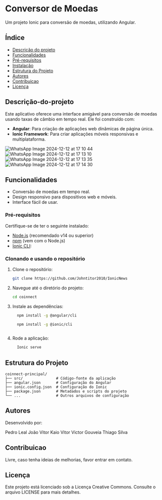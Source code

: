 # Conversor de Moedas

Um projeto Ionic para conversão de moedas, utilizando Angular.

## Índice
- [Descrição do projeto](#Descrição-do-projeto)
- [Funcionalidades](#funcionalidades)
- [Pré-requisitos](#pré-requisitos)
- [Instalação](#instalação)
- [Estrutura do Projeto](#estrutura-do-projeto)
- [Autores](#Autores)
- [Contribuicao](#Contribuicao)
- [Licença](#licença)

## Descrição-do-projeto
Este aplicativo oferece uma interface amigável para conversão de moedas usando taxas de câmbio em tempo real. Ele foi construído com:
- **Angular**: Para criação de aplicações web dinâmicas de página única.
- **Ionic Framework**: Para criar aplicações móveis responsivas e multiplataforma.
  
![WhatsApp Image 2024-12-12 at 17 10 44](https://github.com/user-attachments/assets/9aac2273-42b6-47b1-9e05-047fe4eaaee3)
![WhatsApp Image 2024-12-12 at 17 13 10](https://github.com/user-attachments/assets/d08ac022-115d-4367-a53c-ff1561cc6579)
![WhatsApp Image 2024-12-12 at 17 13 35](https://github.com/user-attachments/assets/012faea3-38b7-4f71-bebf-c5e612aaedd5)
![WhatsApp Image 2024-12-12 at 17 14 30](https://github.com/user-attachments/assets/0ce5c792-0653-425a-846e-08937d79c133)


## Funcionalidades
- Conversão de moedas em tempo real.
- Design responsivo para dispositivos web e móveis.
- Interface fácil de usar.

### Pré-requisitos
Certifique-se de ter o seguinte instalado:
- [Node.js](https://nodejs.org/) (recomendado v14 ou superior)
- [npm](https://www.npmjs.com/) (vem com o Node.js)
- [Ionic CLI](https://ionicframework.com/docs/cli/):
 
### Clonando e usando o repositório
1. Clone o repositório:
   ```bash
   git clone https://github.com/Johntitor2010/IonicNews
   ```

2. Navegue até o diretório do projeto:
   ```bash
   cd coinnect
   ```

3. Instale as dependências:

   ```bash
     npm install -g @angular/cli
   ```
   ```bash
     npm install -g @ionic/cli
  
4. Rode a aplicação:
   ```bash
     Ionic serve
   ```

## Estrutura do Projeto
```
coinnect-principal/
├── src/               # Código-fonte da aplicação
├── angular.json       # Configuração do Angular
├── ionic.config.json  # Configuração do Ionic
├── package.json       # Metadados e scripts do projeto
└── ...                # Outros arquivos de configuração
```
## Autores
Desenvolvido por:

Pedro Leal
João Vitor
Kaio Vitor
Victor Gouveia
Thiago Silva

## Contribuicao

Livre, caso tenha ideias de melhorias, favor entrar em contato.

## Licença
Este projeto está licenciado sob a Licença Creative Commons. Consulte o arquivo LICENSE para mais detalhes.
